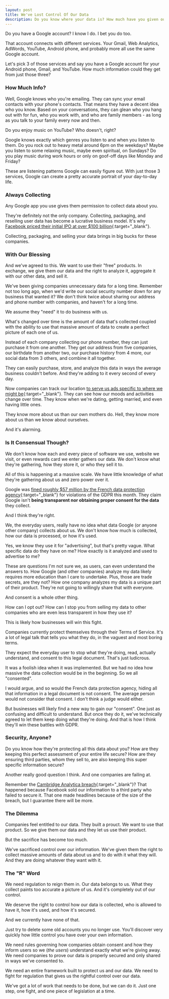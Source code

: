 ```yaml
---
layout: post
title: We've Lost Control Of Our Data
description: Do you know where your data is? How much have you given out? Who is it going to? What does it say about you? So much of our data is in someone else's hands and we've lost control of it.
---
```


Do you have a Google account? I know I do. I bet you do too.

That account connects with different services. Your Gmail, Web Analytics, AdWords, YouTube, Android phone, and probably more all use the same Google account.

Let's pick 3 of those services and say you have a Google account for your Android phone, Gmail, and YouTube. How much information could they get from just those three?

<!--more-->

### How Much Info?
Well, Google knows who you're emailing. They can sync your email contacts with your phone's contacts. That means they have a decent idea who you know. Based on your conversations, they can glean who you hang out with for fun, who you work with, and who are family members - as long as you talk to your family every now and then.

Do you enjoy music on YouTube? Who doesn't, right?

Google knows exactly which genres you listen to and when you listen to them. Do you rock out to heavy metal around 6pm on the weekdays? Maybe you listen to some relaxing music, maybe even spiritual, on Sundays? Do you play music during work hours or only on goof-off days like Monday and Friday?

These are listening patterns Google can easily figure out. With just those 3 services, Google can create a pretty accurate portrait of your day-to-day life. 

### Always Collecting
Any Google app you use gives them permission to collect data about you.

They're definitely not the only company. Collecting, packaging, and reselling user data has become a lucrative business model. It's why [Facebook priced their initial IPO at over &#36;100 billion](https://www.wsj.com/articles/SB10001424052702303448404577409923406193162){:target="_blank"}. 

Collecting, packaging, and selling your data brings in big bucks for these companies.

### With Our Blessing
And we've agreed to this. We want to use their "free" products. In exchange, we give them our data and the right to analyze it, aggregate it with our other data, and sell it.

We've been giving companies unnecessary data for a long time. Remember not too long ago, when we'd write our social security number down for any business that wanted it? We don't think twice about sharing our address and phone number with companies, and haven't for a long time. 

We assume they "need" it to do business with us.

What's changed over time is the amount of data that's collected coupled with the ability to use that massive amount of data to create a perfect picture of each one of us.

Instead of each company collecting our phone number, they can just purchase it from one another. They get our address from five companies, our birthdate from another two, our purchase history from 4 more, our social data from 3 others, and combine it all together.

They can easily purchase, store, and analyze this data in ways the average business couldn't before. And they're adding to it every second of every day.

Now companies can track our location [to serve us ads specific to where we might be](https://www.entrepreneur.com/article/273856){:target="_blank"}. They can see how our moods and activities change over time. They know when we're dating, getting married, and even having little ones.

They know more about us than our own mothers do. Hell, they know more about us than we know about ourselves.

And it's alarming.

### Is It Consensual Though?

We don't know how each and every piece of software we use, website we visit, or even rewards card we enter gathers our data. We don't know what they're gathering, how they store it, or who they sell it to.

All of this is happening at a massive scale. We have little knowledge of what they're gathering about us and zero power over it. 

Google was [fined roughly &#36;57 million by the French data protection agency](https://techcrunch.com/2019/01/21/french-data-protection-watchdog-fines-google-57-million-under-the-gdpr/){:target="_blank"} for violations of the GDPR this month. They claim Google isn't **being transparent nor obtaining proper consent for the data** they collect. 

And I think they're right.

We, the everyday users, really have no idea what data Google (or anyone other company) collects about us. We don't know how much is collected, how our data is processed, or how it's used. 

Yes, we know they use it for "advertising", but that's pretty vague. What specific data do they have on me? How exactly is it analyzed and used to advertise to me? 

These are questions I'm not sure we, as users, can even understand the answers to. How Google (and other companies) analyze my data likely requires more education than I care to undertake. Plus, those are trade secrets, are they not? How one company analyzes my data is a unique part of their product. They're not going to willingly share that with everyone.

And consent is a whole other thing. 

How can I opt out? How can I stop you from selling my data to other companies who are even less transparent in how they use it?

This is likely how businesses will win this fight.

Companies currently protect themselves through their Terms of Service. It's a lot of legal talk that tells you what they do, in the vaguest and most boring terms. 

They expect the everyday user to stop what they're doing, read, actually understand, and consent to this legal document. That's just ludicrous.

It was a foolish idea when it was implemented. But we had no idea how massive the data collection would be in the beginning. So we all "consented". 

I would argue, and so would the French data protection agency, hiding all that information in a legal document is not consent. The average person would not consider that consent. I don't think a judge would either. 

But businesses will likely find a new way to gain our "consent". One just as confusing and difficult to understand. But once they do it, we've technically agreed to let them keep doing what they're doing. And that is how I think they'll win these battles with GDPR.

### Security, Anyone?
Do you know how they're protecting all this data about you? How are they keeping this perfect assessment of your entire life secure? How are they ensuring third parties, whom they sell to, are also keeping this super specific information secure?

Another really good question I think. And one companies are failing at.

Remember the [Cambridge Analytica breach](https://www.theguardian.com/technology/2018/apr/08/facebook-to-contact-the-87-million-users-affected-by-data-breach){:target="_blank"}? That happened because Facebook sold our information to a third party who failed to secure it. That one made headlines because of the size of the breach, but I guarantee there will be more.

### The Dilemma
Companies feel entitled to our data. They built a prouct. We want to use that product. So we give them our data and they let us use their product.

But the sacrifice has become too much. 

We've sacrificed control over our information. We've given them the right to collect massive amounts of data about us and to do with it what they will. And they are doing whatever they want with it.

### The "R" Word
We need regulation to reign them in. Our data belongs to us. What they collect paints too accurate a picture of us. And it's completely out of our control.

We deserve the right to control how our data is collected, who is allowed to have it, how it's used, and how it's secured.

And we currently have none of that.

Just try to delete some old accounts you no longer use. You'll discover very quickly how little control you have over your own information. 

We need rules governing how companies obtain consent and how they inform users so we (*the users*) understand exactly what we're giving away. We need companies to prove our data is properly secured and only shared in ways we've consented to. 

We need an entire framework built to protect us and our data. We need to fight for regulation that gives us the rightful control over our data. 

We've got a lot of work that needs to be done, but we can do it. Just one step, one fight, and one piece of legislation at a time.
